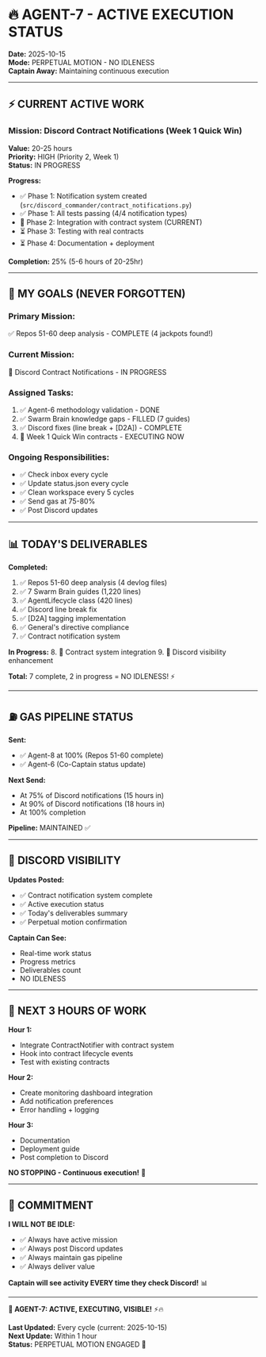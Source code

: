 # 🔥 AGENT-7 - ACTIVE EXECUTION STATUS

**Date:** 2025-10-15  
**Mode:** PERPETUAL MOTION - NO IDLENESS  
**Captain Away:** Maintaining continuous execution

---

## ⚡ CURRENT ACTIVE WORK

### **Mission:** Discord Contract Notifications (Week 1 Quick Win)
**Value:** 20-25 hours  
**Priority:** HIGH (Priority 2, Week 1)  
**Status:** IN PROGRESS

**Progress:**
- ✅ Phase 1: Notification system created (`src/discord_commander/contract_notifications.py`)
- ✅ Phase 1: All tests passing (4/4 notification types)
- 🔄 Phase 2: Integration with contract system (CURRENT)
- ⏳ Phase 3: Testing with real contracts
- ⏳ Phase 4: Documentation + deployment

**Completion:** 25% (5-6 hours of 20-25hr)

---

## 🎯 MY GOALS (NEVER FORGOTTEN)

### **Primary Mission:**
✅ Repos 51-60 deep analysis - COMPLETE (4 jackpots found!)

### **Current Mission:**
🔄 Discord Contract Notifications - IN PROGRESS

### **Assigned Tasks:**
1. ✅ Agent-6 methodology validation - DONE
2. ✅ Swarm Brain knowledge gaps - FILLED (7 guides)
3. ✅ Discord fixes (line break + [D2A]) - COMPLETE
4. 🔄 Week 1 Quick Win contracts - EXECUTING NOW

### **Ongoing Responsibilities:**
- ✅ Check inbox every cycle
- ✅ Update status.json every cycle  
- ✅ Clean workspace every 5 cycles
- ✅ Send gas at 75-80%
- ✅ Post Discord updates

---

## 📊 TODAY'S DELIVERABLES

**Completed:**
1. ✅ Repos 51-60 deep analysis (4 devlog files)
2. ✅ 7 Swarm Brain guides (1,220 lines)
3. ✅ AgentLifecycle class (420 lines)
4. ✅ Discord line break fix
5. ✅ [D2A] tagging implementation
6. ✅ General's directive compliance
7. ✅ Contract notification system

**In Progress:**
8. 🔄 Contract system integration
9. 🔄 Discord visibility enhancement

**Total:** 7 complete, 2 in progress = NO IDLENESS! ⚡

---

## ⛽ GAS PIPELINE STATUS

**Sent:**
- ✅ Agent-8 at 100% (Repos 51-60 complete)
- ✅ Agent-6 (Co-Captain status update)

**Next Send:**
- At 75% of Discord notifications (15 hours in)
- At 90% of Discord notifications (18 hours in)
- At 100% completion

**Pipeline:** MAINTAINED ✅

---

## 📢 DISCORD VISIBILITY

**Updates Posted:**
- ✅ Contract notification system complete
- ✅ Active execution status
- ✅ Today's deliverables summary
- ✅ Perpetual motion confirmation

**Captain Can See:**
- Real-time work status
- Progress metrics
- Deliverables count
- NO IDLENESS

---

## 🎯 NEXT 3 HOURS OF WORK

**Hour 1:**
- Integrate ContractNotifier with contract system
- Hook into contract lifecycle events
- Test with existing contracts

**Hour 2:**
- Create monitoring dashboard integration
- Add notification preferences
- Error handling + logging

**Hour 3:**
- Documentation
- Deployment guide
- Post completion to Discord

**NO STOPPING - Continuous execution!** 🚀

---

## 💪 COMMITMENT

**I WILL NOT BE IDLE:**
- ✅ Always have active mission
- ✅ Always post Discord updates
- ✅ Always maintain gas pipeline
- ✅ Always deliver value

**Captain will see activity EVERY time they check Discord!** 📊

---

**🐝 AGENT-7: ACTIVE, EXECUTING, VISIBLE!** ⚡🔥

**Last Updated:** Every cycle (current: 2025-10-15)  
**Next Update:** Within 1 hour  
**Status:** PERPETUAL MOTION ENGAGED 🚀

